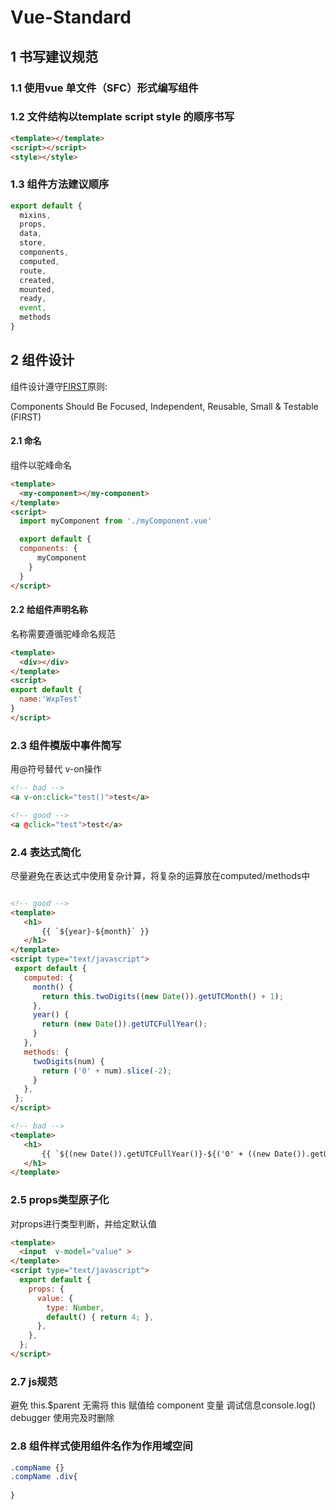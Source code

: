 # Vue-Standard

## 1 书写建议规范
### 1.1 使用vue 单文件（SFC）形式编写组件

### 1.2 文件结构以template script style 的顺序书写
```html
<template></template>
<script></script>
<style></style>
```
### 1.3  组件方法建议顺序

```javascript
export default {
  mixins,
  props,
  data,
  store,
  components,
  computed,
  route,
  created,
  mounted,
  ready,
  event,
  methods
}
```


## 2 组件设计

组件设计遵守[FIRST](https://addyosmani.com/first/)原则:

Components Should Be Focused, Independent, Reusable, Small & Testable (FIRST)



#### 2.1 命名

组件以驼峰命名

```html
<template>
  <my-component></my-component>
</template>
<script>
  import myComponent from './myComponent.vue'

  export default {
  components: {
  	  myComponent
    }
  }
</script>

```
#### 2.2 给组件声明名称
名称需要遵循驼峰命名规范
```html
<template>
  <div></div>
</template>
<script>
export default {
  name:'WxpTest'
}
</script>
```
### 2.3 组件模版中事件简写

用@符号替代 v-on操作

```html
<!-- bad -->
<a v-on:click="test()">test</a>

<!-- good -->
<a @click="test">test</a>
```
### 2.4 表达式简化

尽量避免在表达式中使用复杂计算，将复杂的运算放在computed/methods中

 ```html

<!-- good -->
<template>
    <h1>
        {{ `${year}-${month}` }}
    </h1>
</template>
<script type="text/javascript">
  export default {
    computed: {
      month() {
        return this.twoDigits((new Date()).getUTCMonth() + 1);
      },
      year() {
        return (new Date()).getUTCFullYear();
      }
    },
    methods: {
      twoDigits(num) {
        return ('0' + num).slice(-2);
      }
    },
  };
</script>

<!-- bad -->
<template>
    <h1>
        {{ `${(new Date()).getUTCFullYear()}-${('0' + ((new Date()).getUTCMonth()+1)).slice(-2)}` }}
    </h1>
</template>
 ```


### 2.5 props类型原子化

对props进行类型判断，并给定默认值

```html
<template>
  <input  v-model="value" >
</template>
<script type="text/javascript">
  export default {
    props: {
      value: {
        type: Number,
        default() { return 4; },
      },
    },
  };
</script>

```

### 2.7 js规范
   避免 this.$parent
   无需将 this 赋值给 component 变量
   调试信息console.log() debugger 使用完及时删除

### 2.8 组件样式使用组件名作为作用域空间
```css
.compName {}
.compName .div{
    
}
```

